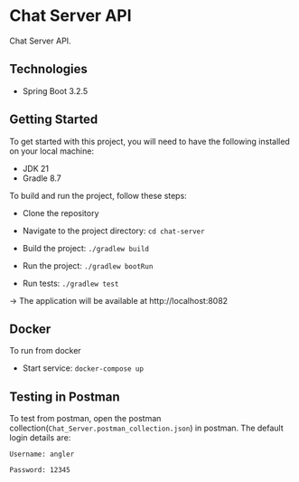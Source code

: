# Chat Server API
Chat Server API.

## Technologies
* Spring Boot 3.2.5

## Getting Started
To get started with this project, you will need to have the following installed on your local machine:

* JDK 21
* Gradle 8.7


To build and run the project, follow these steps:

* Clone the repository
* Navigate to the project directory: `cd chat-server`

* Build the project: `./gradlew build`
* Run the project: `./gradlew bootRun`
* Run tests: `./gradlew test`

-> The application will be available at http://localhost:8082


## Docker
To run from docker
* Start service: `docker-compose up`

## Testing in Postman
To test from postman, open the postman collection(`Chat_Server.postman_collection.json`) in postman.
The default login details are:

`Username: angler`

`Password: 12345`

